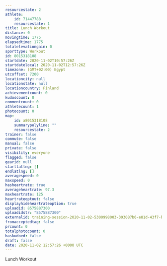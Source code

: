 ```yaml
---
resourcestate: 2
athlete:
    id: 71447788
    resourcestate: 1
title: Lunch Workout
distance: 0
movingtime: 1775
elapsedtime: 1775
totalelevationgain: 0
sporttype: Workout
id: 8015318108
startdate: 2020-11-02T10:57:26Z
startdatelocal: 2020-11-02T12:57:26Z
timezone: (GMT+02:00) Egypt
utcoffset: 7200
locationcity: null
locationstate: null
locationcountry: Finland
achievementcount: 0
kudoscount: 0
commentcount: 0
athletecount: 1
photocount: 0
map:
    id: a8015318108
    summarypolyline: ""
    resourcestate: 2
trainer: false
commute: false
manual: false
private: false
visibility: everyone
flagged: false
gearid: null
startlatlng: []
endlatlng: []
averagespeed: 0
maxspeed: 0
hasheartrate: true
averageheartrate: 97.3
maxheartrate: 125
heartrateoptout: false
displayhideheartrateoption: true
uploadid: 8575887300
uploadidstr: "8575887300"
externalid: training-session-2020-11-02-5300998003-393087b6-e81d-43f7-b67c-727582a6b567.fit
fromacceptedtag: false
prcount: 0
totalphotocount: 0
haskudoed: false
draft: false
date: 2020-11-02 12:57:26 +0000 UTC
---
```

Lunch Workout